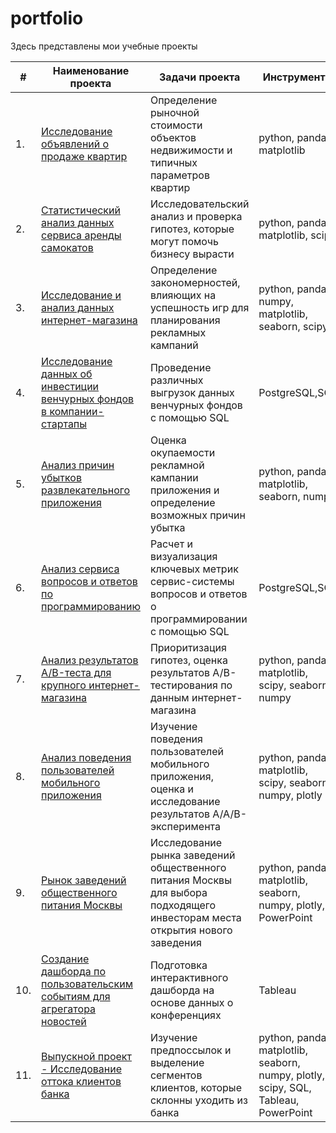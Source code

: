 # portfolio
Здесь представлены мои учебные проекты

| #    | Наименование проекта                | Задачи проекта                                                    | Инструменты                                                         |
| ---- | ------------------------------------------------------------ | ------------------------------------------------------------ | ------------------------------------------------------------ |
| 1.   | [Исследование объявлений о продаже квартир](https://github.com/OlgaGertner/portfolio/tree/main/1.%20%D0%90%D0%BD%D0%B0%D0%BB%D0%B8%D0%B7%20%D1%80%D1%8B%D0%BD%D0%BA%D0%B0%20%D0%BD%D0%B5%D0%B4%D0%B2%D0%B8%D0%B6%D0%B8%D0%BC%D0%BE%D1%81%D1%82%D0%B8) | Определение рыночной стоимости объектов недвижимости и типичных параметров квартир | python, pandas, matplotlib |
| 2.   | [Статистический анализ данных сервиса аренды самокатов](https://github.com/OlgaGertner/portfolio/tree/main/2.%20%D0%98%D1%81%D1%81%D0%BB%D0%B5%D0%B4%D0%BE%D0%B2%D0%B0%D0%BD%D0%B8%D0%B5%20%D0%BF%D0%BE%D0%B2%D0%B5%D0%B4%D0%B5%D0%BD%D0%B8%D1%8F%20%D0%BF%D0%BE%D0%BB%D1%8C%D0%B7%D0%BE%D0%B2%D0%B0%D1%82%D0%B5%D0%BB%D0%B5%D0%B9%20%D1%81%D0%B5%D1%80%D0%B2%D0%B8%D1%81%D0%B0%20%D0%B0%D1%80%D0%B5%D0%BD%D0%B4%D1%8B%20%D1%81%D0%B0%D0%BC%D0%BE%D0%BA%D0%B0%D1%82%D0%BE%D0%B2) | Исследовательский анализ и проверка гипотез, которые могут помочь бизнесу вырасти| python, pandas, matplotlib, scipy |
| 3.   | [Исследование и анализ данных интернет-магазина](https://github.com/OlgaGertner/portfolio/tree/main/3.%20%D0%90%D0%BD%D0%B0%D0%BB%D0%B8%D0%B7%20%D1%83%D1%81%D0%BF%D0%B5%D1%88%D0%BD%D0%BE%D1%81%D1%82%D0%B8%20%D0%BA%D0%BE%D0%BC%D0%BF%D1%8C%D1%8E%D1%82%D0%B5%D1%80%D0%BD%D1%8B%D1%85%20%D0%B8%D0%B3%D1%80) | Определение закономерностей, влияющих на успешность игр для планирования рекламных кампаний       | python, pandas, numpy, matplotlib, seaborn, scipy |
| 4.   | [Исследование данных об инвестиции венчурных фондов в компании-стартапы](https://github.com/OlgaGertner/portfolio/tree/main/4.%20SQL_%D0%98%D1%81%D1%81%D0%BB%D0%B5%D0%B4%D0%BE%D0%B2%D0%B0%D0%BD%D0%B8%D0%B5%20%D0%B8%D0%BD%D0%B2%D0%B5%D1%81%D1%82%D0%B8%D1%86%D0%B8%D0%B9%20%D0%B2%20%D1%81%D1%82%D0%B0%D1%80%D1%82%D0%B0%D0%BF%D1%8B) | Проведение различных выгрузок данных венчурных фондов с помощью SQL          | PostgreSQL,SQL |
| 5.   | [Анализ причин убытков развлекательного приложения](https://github.com/OlgaGertner/portfolio/tree/main/5.%20%D0%90%D0%BD%D0%B0%D0%BB%D0%B8%D0%B7%20%D0%B1%D0%B8%D0%B7%D0%BD%D0%B5%D1%81-%D0%BF%D0%BE%D0%BA%D0%B0%D0%B7%D0%B0%D1%82%D0%B5%D0%BB%D0%B5%D0%B9%20%D1%80%D0%B0%D0%B7%D0%B2%D0%BB%D0%B5%D0%BA%D0%B0%D1%82%D0%B5%D0%BB%D1%8C%D0%BD%D0%BE%D0%B3%D0%BE%20%D0%BF%D1%80%D0%B8%D0%BB%D0%BE%D0%B6%D0%B5%D0%BD%D0%B8%D1%8F) | Оценка окупаемости рекламной кампании приложения и определение возможных причин убытка       | python, pandas, matplotlib, seaborn, numpy |
| 6.   | [Анализ сервиса вопросов и ответов по программированию](https://github.com/OlgaGertner/portfolio/tree/main/6.%20SQL_%D0%90%D0%BD%D0%B0%D0%BB%D0%B8%D0%B7%20%D1%81%D0%B5%D1%80%D0%B2%D0%B8%D1%81%D0%B0%20%D0%BF%D0%BE%20%D0%BF%D1%80%D0%BE%D0%B3%D1%80%D0%B0%D0%BC%D0%BC%D0%B8%D1%80%D0%BE%D0%B2%D0%B0%D0%BD%D0%B8%D1%8E) |  Расчет и визуализация ключевых метрик сервис-системы вопросов и ответов о программировании с помощью SQL      | PostgreSQL,SQL  |
| 7.   | [Анализ результатов A/B-теста для крупного интернет-магазина](https://github.com/OlgaGertner/portfolio/tree/main/7.%20%D0%9F%D1%80%D0%BE%D0%B2%D0%B5%D1%80%D0%BA%D0%B0%20%D0%B3%D0%B8%D0%BF%D0%BE%D1%82%D0%B5%D0%B7%20%D0%BF%D0%BE%20%D1%83%D0%B2%D0%B5%D0%BB%D0%B8%D1%87%D0%B5%D0%BD%D0%B8%D1%8E%20%D0%B2%D1%8B%D1%80%D1%83%D1%87%D0%BA%D0%B8) | Приоритизация гипотез, оценка результатов A/B-тестирования по данным интернет-магазина     | python, pandas, matplotlib, scipy, seaborn, numpy  |
| 8.   | [Анализ поведения пользователей мобильного приложения](https://github.com/OlgaGertner/portfolio/tree/main/8.%20%D0%90%D0%BD%D0%B0%D0%BB%D0%B8%D0%B7%20%D0%BF%D0%BE%D0%BB%D1%8C%D0%B7%D0%BE%D0%B2%D0%B0%D1%82%D0%B5%D0%BB%D1%8C%D1%81%D0%BA%D0%BE%D0%B3%D0%BE%20%D0%BF%D0%BE%D0%B2%D0%B5%D0%B4%D0%B5%D0%BD%D0%B8%D1%8F) |Изучение поведения пользователей мобильного приложения, оценка и исследование результатов A/A/B-эксперимента     | python, pandas, matplotlib, scipy, seaborn, numpy, plotly  |
| 9.   | [Рынок заведений общественного питания Москвы](https://github.com/OlgaGertner/portfolio/tree/main/9.%20%D0%98%D1%81%D1%81%D0%BB%D0%B5%D0%B4%D0%BE%D0%B2%D0%B0%D0%BD%D0%B8%D0%B5%20%D1%80%D1%8B%D0%BD%D0%BA%D0%B0%20%D0%BE%D0%B1%D1%89%D0%B5%D1%81%D1%82%D0%B2%D0%B5%D0%BD%D0%BD%D0%BE%D0%B3%D0%BE%20%D0%BF%D0%B8%D1%82%D0%B0%D0%BD%D0%B8%D1%8F) |Исследование рынка заведений общественного питания Москвы для выбора подходящего инвесторам места открытия нового заведения     | python, pandas, matplotlib, seaborn, numpy, plotly, PowerPoint  |
| 10.  | [Создание дашборда по пользовательским событиям для агрегатора новостей](https://public.tableau.com/views/Project_Tableau_16980550495490/sheet12?:language=en-US&:sid=&:display_count=n&:origin=viz_share_link) |Подготовка интерактивного дашборда на основе данных о конференциях   | Tableau  |
| 11.  | [Выпускной проект - Исследование оттока клиентов банка](https://github.com/OlgaGertner/portfolio/tree/main/%D0%92%D1%8B%D0%BF%D1%83%D1%81%D0%BA%D0%BD%D0%BE%D0%B9%20%D0%BF%D1%80%D0%BE%D0%B5%D0%BA%D1%82) |Изучение предпоссылок и выделение сегментов клиентов, которые склонны уходить из банка     | python, pandas, matplotlib, seaborn, numpy, plotly, scipy, SQL, Tableau, PowerPoint  |
